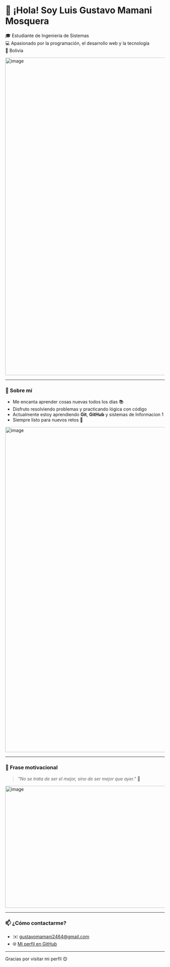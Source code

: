 # 👋 ¡Hola! Soy  Luis Gustavo Mamani Mosquera

🎓 Estudiante de Ingeniería de Sistemas  
💻 Apasionado por la programación, el desarrollo web y la tecnología  
📍 Bolivia  

<img width="1500" height="1000" alt="image" src="https://github.com/user-attachments/assets/bcad57bc-8086-4e8f-8e69-c92990d21246" />

---

### 🚀 Sobre mí

- Me encanta aprender cosas nuevas todos los días 📚  
- Disfruto resolviendo problemas y practicando lógica con código  
- Actualmente estoy aprendiendo **Git**, **GitHub** y sistemas de Informacion 1 
- Siempre listo para nuevos retos 💪

<img width="1024" height="1024" alt="image" src="https://github.com/user-attachments/assets/571e0047-cc03-4959-8522-f863c51b1263" />

---

### 🌟 Frase motivacional

> _"No se trata de ser el mejor, sino de ser mejor que ayer."_ 🚀


 <img width="767" height="384" alt="image" src="https://github.com/user-attachments/assets/9e027b69-b3b2-440a-b851-bdf07fbcbd9d" />


---

### 📫 ¿Cómo contactarme?

- ✉️ gustavomamani2464@gmail.com  
- 🌐 [Mi perfil en GitHub](https://github.com/Gustavojdk)

---

Gracias por visitar mi perfil 😊

